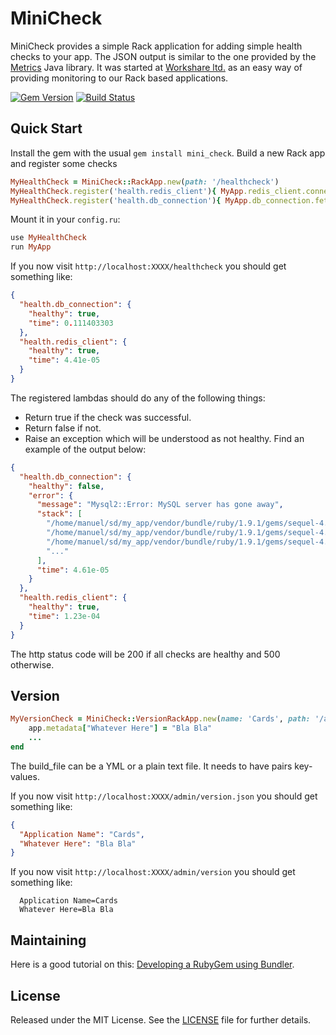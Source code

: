 # MiniCheck

MiniCheck provides a simple Rack application for adding simple health checks to your app.
The JSON output is similar to the one provided by the [Metrics](http://metrics.codahale.com/) Java library.
It was started at [Workshare ltd.](http://www.workshare.com) as an easy way of providing monitoring to our Rack based applications.

[![Gem Version](https://badge.fury.io/rb/mini_check.png)](http://badge.fury.io/rb/mini_check)
[![Build Status](https://secure.travis-ci.org/workshare/mini-check.png)](http://travis-ci.org/workshare/mini-check)

## Quick Start

Install the gem with the usual `gem install mini_check`.
Build a new Rack app and register some checks

```ruby
MyHealthCheck = MiniCheck::RackApp.new(path: '/healthcheck')
MyHealthCheck.register('health.redis_client'){ MyApp.redis_client.connected? }
MyHealthCheck.register('health.db_connection'){ MyApp.db_connection.fetch('show tables').to_a }
```

Mount it in your `config.ru`:

```ruby
use MyHealthCheck
run MyApp
```

If you now visit `http://localhost:XXXX/healthcheck` you should get something like:

```json
{
  "health.db_connection": {
    "healthy": true,
    "time": 0.111403303
  },
  "health.redis_client": {
    "healthy": true,
    "time": 4.41e-05
  }
}
```

The registered lambdas should do any of the following things:

* Return true if the check was successful.
* Return false if not.
* Raise an exception which will be understood as not healthy. Find an example of the output below:

```json
{
  "health.db_connection": {
    "healthy": false,
    "error": {
      "message": "Mysql2::Error: MySQL server has gone away",
      "stack": [
        "/home/manuel/sd/my_app/vendor/bundle/ruby/1.9.1/gems/sequel-4.7.0/lib/sequel/adapters/mysql2.rb:77:in `query'",
        "/home/manuel/sd/my_app/vendor/bundle/ruby/1.9.1/gems/sequel-4.7.0/lib/sequel/adapters/mysql2.rb:77:in `block in _execute'",
        "/home/manuel/sd/my_app/vendor/bundle/ruby/1.9.1/gems/sequel-4.7.0/lib/sequel/database/logging.rb:37:in `log_yield'",
        "..."
      ],
      "time": 4.61e-05
    }
  },
  "health.redis_client": {
    "healthy": true,
    "time": 1.23e-04
  }
}
```

The http status code will be 200 if all checks are healthy and 500 otherwise.

## Version

```ruby
MyVersionCheck = MiniCheck::VersionRackApp.new(name: 'Cards', path: '/admin/version', build_file: './config/build.yml').tap do |app|
    app.metadata["Whatever Here"] = "Bla Bla"
    ...
end
```

The build_file can be a YML or a plain text file. It needs to have pairs key-values.

If you now visit `http://localhost:XXXX/admin/version.json` you should get something like:

```json
{
  "Application Name": "Cards",
  "Whatever Here": "Bla Bla"
}
```

If you now visit `http://localhost:XXXX/admin/version` you should get something like:

```
  Application Name=Cards
  Whatever Here=Bla Bla
```

## Maintaining

Here is a good tutorial on this:
[Developing a RubyGem using Bundler](https://github.com/radar/guides/blob/master/gem-development.md).

## License

Released under the MIT License.  See the [LICENSE](LICENSE.md) file for further details.

